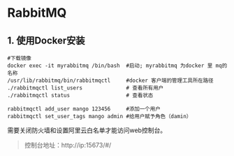 # RabbitMQ

## 1. 使用Docker安装

```shell
#下载镜像
docker exec -it myrabbitmq /bin/bash  #启动; myrabbitmq 为docker 里 mq的名称
/usr/lib/rabbitmq/bin/rabbitmqctl     #docker 客户端的管理工具所在路径
./rabbitmqctl list_users              # 查看所有用户
./rabbitmqctl status                  # 查看状态

rabbitmqctl add_user mango 123456     #添加一个用户
rabbitmqctl set_user_tags mango admin #给用户赋予角色（damin）
```

需要关闭防火墙和设置阿里云白名单才能访问web控制台。

> 控制台地址：http://ip:15673/#/

